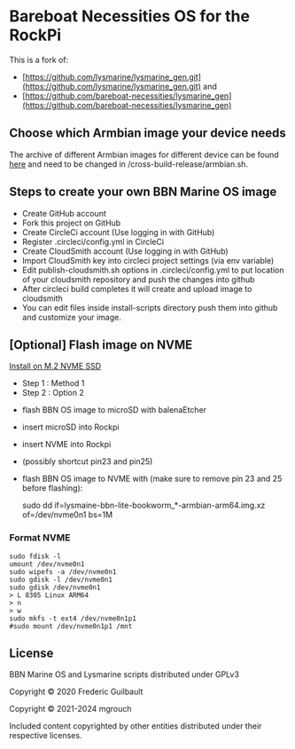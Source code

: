 # Bareboat Necessities OS for the RockPi
This is a fork of:
- [https://github.com/lysmarine/lysmarine_gen.git](https://github.com/lysmarine/lysmarine_gen.git) and
- [https://github.com/bareboat-necessities/lysmarine_gen](https://github.com/bareboat-necessities/lysmarine_gen)

## Choose which Armbian image your device needs
The archive of different Armbian images for different device can be found [here](https://armbian.tnahosting.net/archive) and need to be changed in /cross-build-release/armbian.sh.

## Steps to create your own BBN Marine OS image

* Create GitHub account
* Fork this project on GitHub
* Create CircleCi account (Use logging in with GitHub)
* Register .circleci/config.yml in CircleCi
* Create CloudSmith account (Use logging in with GitHub)
* Import CloudSmith key into circleci project settings (via env variable)
* Edit publish-cloudsmith.sh options in .circleci/config.yml to put location of your cloudsmith repository and push the changes into github
* After circleci build completes it will create and upload image to cloudsmith
* You can edit files inside install-scripts directory push them into github and customize your image.

## [Optional] Flash image on NVME
[Install on M.2 NVME SSD](http://wiki.radxa.com/Rockpi4/install/NVME)
* Step 1 : Method 1
* Step 2 : Option 2

- flash BBN OS image to microSD with balenaEtcher
- insert microSD into Rockpi
- insert NVME into Rockpi
- (possibly shortcut pin23 and pin25)
- flash BBN OS image to NVME with (make sure to remove pin 23 and 25 before flashing):

    sudo dd if=lysmaine-bbn-lite-bookworm_*-armbian-arm64.img.xz of=/dev/nvme0n1 bs=1M


### Format NVME
    sudo fdisk -l
    umount /dev/nvme0n1
    sudo wipefs -a /dev/nvme0n1
    sudo gdisk -l /dev/nvme0n1
    sudo gdisk /dev/nvme0n1
    > L 8305 Linux ARM64
    > n
    > w
    sudo mkfs -t ext4 /dev/nvme0n1p1
    #sudo mount /dev/nvme0n1p1 /mnt


## License

BBN Marine OS and Lysmarine scripts distributed under GPLv3

Copyright © 2020 Frederic Guilbault

Copyright © 2021-2024 mgrouch

Included content copyrighted by other entities distributed under their respective licenses.
